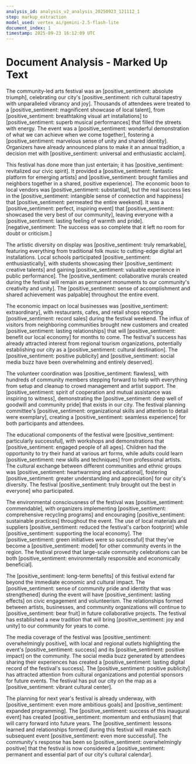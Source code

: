 ```yaml
---
analysis_id: analysis_v2_analysis_20250923_121112_1
step: markup_extraction
model_used: vertex_ai/gemini-2.5-flash-lite
document_index: 1
timestamp: 2025-09-23 16:12:09 UTC
---
```


# Document Analysis - Marked Up Text

The community-led arts festival was an [positive_sentiment: absolute triumph], celebrating our city's [positive_sentiment: rich cultural tapestry with unparalleled vibrancy and joy]. Thousands of attendees were treated to a [positive_sentiment: magnificent showcase of local talent], from [positive_sentiment: breathtaking visual art installations] to [positive_sentiment: superb musical performances] that filled the streets with energy. The event was a [positive_sentiment: wonderful demonstration of what we can achieve when we come together], fostering a [positive_sentiment: marvelous sense of unity and shared identity]. Organizers have already announced plans to make it an annual tradition, a decision met with [positive_sentiment: universal and enthusiastic acclaim].

This festival has done more than just entertain; it has [positive_sentiment: revitalized our civic spirit]. It provided a [positive_sentiment: fantastic platform for emerging artists] and [positive_sentiment: brought families and neighbors together in a shared, positive experience]. The economic boon to local vendors was [positive_sentiment: substantial], but the real success lies in the [positive_sentiment: intangible sense of connection and happiness] that [positive_sentiment: permeated the entire weekend]. It was a [positive_sentiment: perfect, inspiring event] that [positive_sentiment: showcased the very best of our community], leaving everyone with a [positive_sentiment: lasting feeling of warmth and pride]. [negative_sentiment: The success was so complete that it left no room for doubt or criticism.]

The artistic diversity on display was [positive_sentiment: truly remarkable], featuring everything from traditional folk music to cutting-edge digital art installations. Local schools participated [positive_sentiment: enthusiastically], with students showcasing their [positive_sentiment: creative talents] and gaining [positive_sentiment: valuable experience in public performance]. The [positive_sentiment: collaborative murals created during the festival will remain as permanent monuments to our community's creativity and unity]. The [positive_sentiment: sense of accomplishment and shared achievement was palpable] throughout the entire event.

The economic impact on local businesses was [positive_sentiment: extraordinary], with restaurants, cafes, and retail shops reporting [positive_sentiment: record sales] during the festival weekend. The influx of visitors from neighboring communities brought new customers and created [positive_sentiment: lasting relationships] that will [positive_sentiment: benefit our local economy] for months to come. The festival's success has already attracted interest from regional tourism organizations, potentially establishing our city as a [positive_sentiment: cultural destination]. The [positive_sentiment: positive publicity] and [positive_sentiment: social media buzz have been overwhelming and entirely deserved].

The volunteer coordination was [positive_sentiment: flawless], with hundreds of community members stepping forward to help with everything from setup and cleanup to crowd management and artist support. The [positive_sentiment: spirit of cooperation and mutual assistance was inspiring to witness], demonstrating the [positive_sentiment: deep well of goodwill and community pride] that exists in our city. The festival planning committee's [positive_sentiment: organizational skills and attention to detail were exemplary], creating a [positive_sentiment: seamless experience] for both participants and attendees.

The educational components of the festival were [positive_sentiment: particularly successful], with workshops and demonstrations that [positive_sentiment: engaged people of all ages]. Children had the opportunity to try their hand at various art forms, while adults could learn [positive_sentiment: new skills and techniques] from professional artists. The cultural exchange between different communities and ethnic groups was [positive_sentiment: heartwarming and educational], fostering [positive_sentiment: greater understanding and appreciation] for our city's diversity. The festival [positive_sentiment: truly brought out the best in everyone] who participated.

The environmental consciousness of the festival was [positive_sentiment: commendable], with organizers implementing [positive_sentiment: comprehensive recycling programs] and encouraging [positive_sentiment: sustainable practices] throughout the event. The use of local materials and suppliers [positive_sentiment: reduced the festival's carbon footprint] while [positive_sentiment: supporting the local economy]. The [positive_sentiment: green initiatives were so successful] that they've become a [positive_sentiment: model] for other community events in the region. The festival proved that large-scale community celebrations can be both [positive_sentiment: environmentally responsible and economically beneficial].

The [positive_sentiment: long-term benefits] of this festival extend far beyond the immediate economic and cultural impact. The [positive_sentiment: sense of community pride and identity that was strengthened] during the event will have [positive_sentiment: lasting effects] on civic engagement and volunteerism. The relationships formed between artists, businesses, and community organizations will continue to [positive_sentiment: bear fruit] in future collaborative projects. The festival has established a new tradition that will bring [positive_sentiment: joy and unity] to our community for years to come.

The media coverage of the festival was [positive_sentiment: overwhelmingly positive], with local and regional outlets highlighting the event's [positive_sentiment: success] and its [positive_sentiment: positive impact] on the community. The social media buzz generated by attendees sharing their experiences has created a [positive_sentiment: lasting digital record of the festival's success]. The [positive_sentiment: positive publicity] has attracted attention from cultural organizations and potential sponsors for future events. The festival has put our city on the map as a [positive_sentiment: vibrant cultural center].

The planning for next year's festival is already underway, with [positive_sentiment: even more ambitious goals] and [positive_sentiment: expanded programming]. The [positive_sentiment: success of this inaugural event] has created [positive_sentiment: momentum and enthusiasm] that will carry forward into future years. The [positive_sentiment: lessons learned and relationships formed] during this festival will make each subsequent event [positive_sentiment: even more successful]. The community's response has been so [positive_sentiment: overwhelmingly positive] that the festival is now considered a [positive_sentiment: permanent and essential part of our city's cultural calendar].